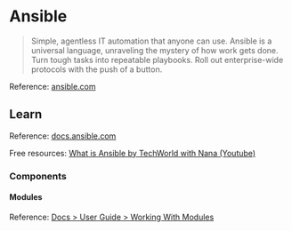 # Ansible

> Simple, agentless IT automation that anyone can use. Ansible is a universal language, unraveling the mystery of how work gets done. Turn tough tasks into repeatable playbooks. Roll out enterprise-wide protocols with the push of a button.

Reference: [ansible.com](https://www.ansible.com/)

## Learn

Reference: [docs.ansible.com](https://docs.ansible.com/ansible/latest/index.html)

Free resources: [What is Ansible by TechWorld with Nana (Youtube)](https://www.youtube.com/watch?v=1id6ERvfozo)

### Components

#### Modules

Reference: [Docs > User Guide > Working With Modules](https://docs.ansible.com/ansible/latest/user_guide/modules.html)
